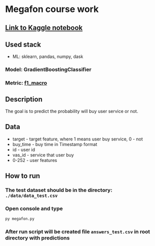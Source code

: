 # Megafon course work

## [Link to Kaggle notebook](https://www.kaggle.com/konstantinalbul/course-work)

## Used stack

* ML: sklearn, pandas, numpy, dask

### Model: GradientBoostingClassifier

### Metric: [f1_macro](https://scikit-learn.org/stable/modules/generated/sklearn.metrics.f1_score)

## Description

The goal is to predict the probability will buy user service or not.

## Data

* target - target feature, where 1 means user buy service, 0 - not
* buy_time - buy time in Timestamp format
* id - user id
* vas_id - service that user buy
* 0-252 - user features

## How to run

### The test dataset should be in the directory: `./data/data_test.csv`

### Open console and type

```bash
py megafon.py
```

### After run script will be created file `answers_test.csv` in root directory with predictions
